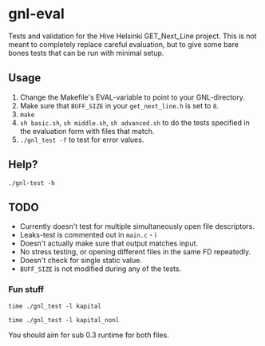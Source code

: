# gnl-eval
Tests and validation for the Hive Helsinki GET_Next_Line project. This is not meant to completely replace careful evaluation, but to give some bare bones tests that can be run with minimal setup.

## Usage
1. Change the Makefile's EVAL-variable to point to your GNL-directory.
2. Make sure that `BUFF_SIZE` in your `get_next_line.h` is set to `8`.
3. `make`
4. `sh basic.sh`, `sh middle.sh`, `sh advanced.sh` to do the tests specified in the evaluation form with files that match.
5. `./gnl_test -f` to test for error values.

## Help?
`./gnl-test -h`

## TODO
* Currently doesn't test for multiple simultaneously open file descriptors.
* Leaks-test is commented out in `main.c` - i
* Doesn't actually make sure that output matches input.
* No stress testing, or opening different files in the same FD repeatedly.
* Doesn't check for single static value.
* `BUFF_SIZE` is not modified during any of the tests.

### Fun stuff
`time ./gnl_test -l kapital`

`time ./gnl_test -l kapital_nonl`

You should aim for sub 0.3 runtime for both files.
